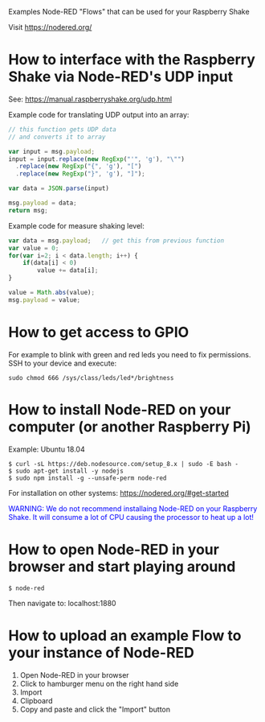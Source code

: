 Examples Node-RED "Flows" that can be used for your Raspberry Shake

Visit https://nodered.org/


# How to interface with the Raspberry Shake via Node-RED's UDP input

See: https://manual.raspberryshake.org/udp.html

Example code for translating UDP output into an array:

```javascript
// this function gets UDP data
// and converts it to array

var input = msg.payload;
input = input.replace(new RegExp("'", 'g'), "\"")
  .replace(new RegExp("{", 'g'), "[")
  .replace(new RegExp("}", 'g'), "]");

var data = JSON.parse(input)

msg.payload = data;
return msg;
```

Example code for measure shaking level:
```javascript
var data = msg.payload;   // get this from previous function
var value = 0;
for(var i=2; i < data.length; i++) {
    if(data[i] < 0)
        value += data[i];
}

value = Math.abs(value);
msg.payload = value;
```

# How to get access to GPIO
For example to blink with green and red leds you need to fix permissions.
SSH to your device and execute:
```
sudo chmod 666 /sys/class/leds/led*/brightness
```

# How to install Node-RED on your computer (or another Raspberry Pi)

Example: Ubuntu 18.04

	$ curl -sL https://deb.nodesource.com/setup_8.x | sudo -E bash -
	$ sudo apt-get install -y nodejs
	$ sudo npm install -g --unsafe-perm node-red

For installation on other systems: https://nodered.org/#get-started

<span style="color:blue">WARNING: We do not recommend installaing Node-RED on your Raspberry Shake. It will consume a lot of CPU causing the processor to heat up a lot!</span>


# How to open Node-RED in your browser and start playing around

	$ node-red

Then navigate to: localhost:1880


# How to upload an example Flow to your instance of Node-RED

1. Open Node-RED in your browser
2. Click to hamburger menu on the right hand side
3. Import
4. Clipboard
5. Copy and paste and click the "Import" button





